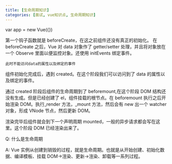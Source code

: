 ```yaml
---
title: [生命周期知识]
categories: [面试, vue知识点, 生命周期知识]
---
```


var app = new Vue({})

第一个钩子函数就是 beforeCreate，在这之前组件还没有真正的初始化。
在 beforeCreate 之后，Vue 对 data 对象作了 getter/setter 处理，并且将对象放在一个 Observe 里面以便监控对象。还使用 initEvents 绑定事件。

`此时不能访问data的属性以及绑定的事件`

组件初始化完成后，遇到 created。在这个阶段我们可以访问到了 data 的属性以及绑定的事件。

通过 created 阶段后组件的生命周期到了 beforemount,在这个阶段 DOM 结构还没有生成。但是已经创建了 el，组件挂载的根节点。在 beforemount 执行之后开始渲染 DOM。执行\_render 方法，\_mount 方法，然后会有 new 出一个 watcher 对象，形成 VNode 节点，然后更新 DOM。

渲染完毕后组件就会到下一个声明周期 mounted，一般的异步请求都会写在这里。这个阶段 DOM 已经渲染出来了。

Q: 什么是生命周期

A: Vue 实例从创建到销毁的过程，就是生命周期。也就是从开始创建、初始化数据、编译模板、挂载 DOM->渲染、更新->渲染、卸载等一系列过程。
